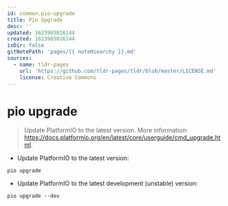 ```yaml
---
id: common.pio-upgrade
title: Pio Upgrade
desc: ''
updated: 1623965016144
created: 1623965016144
isDir: false
gitNotePath: 'pages/{{ noteHiearchy }}.md'
sources:
  - name: tldr-pages
    url: 'https://github.com/tldr-pages/tldr/blob/master/LICENSE.md'
    license: Creative Commons
---
```

# pio upgrade

> Update PlatformIO to the latest version.
> More information: <https://docs.platformio.org/en/latest/core/userguide/cmd_upgrade.html>.

- Update PlatformIO to the latest version:

`pio upgrade`

- Update PlatformIO to the latest development (unstable) version:

`pio upgrade --dev`

